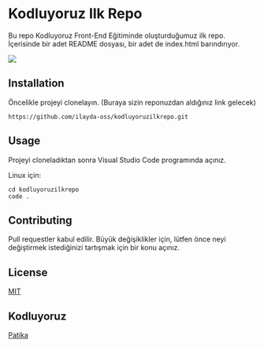 # Kodluyoruz Ilk Repo
Bu repo Kodluyoruz Front-End Eğitiminde oluşturduğumuz ilk repo. İçerisinde bir adet README dosyası, bir adet de index.html barındırıyor.


![  ](https://resmim.net/i/ekran-resmi-2022-11-04-143554.VMV6k)

## Installation

Öncelikle projeyi clonelayın. (Buraya sizin reponuzdan aldığınız link gelecek)

```
https://github.com/ilayda-oss/kodluyoruzilkrepo.git
```

## Usage

Projeyi cloneladıktan sonra Visual Studio Code programında açınız.

Linux için:

```
cd kodluyoruzilkrepo
code .
```

## Contributing

Pull requestler kabul edilir. Büyük değişiklikler için, lütfen önce neyi değiştirmek istediğinizi tartışmak için bir konu açınız.

## License

[MIT](https://choosealicense.com/licenses/mit/)

## Kodluyoruz
[Patika](https://www.patika.dev/tr)
